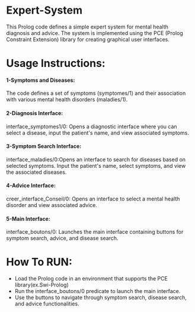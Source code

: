 # Expert-System
This Prolog code defines a simple expert system for mental health diagnosis and advice. The system is implemented using the PCE (Prolog Constraint Extension) library for creating graphical user interfaces.
# Usage Instructions:
#### 1-Symptoms and Diseases:
The code defines a set of symptoms (symptomes/1) and their association with various mental health disorders (maladies/1).

#### 2-Diagnosis Interface:
interface_symptomes1/0: Opens a diagnostic interface where you can select a disease, input the patient's name, and view associated symptoms.

#### 3-Symptom Search Interface:
interface_maladies/0:Opens an interface to search for diseases based on selected symptoms. Input the patient's name, select symptoms, and view the associated diseases.

#### 4-Advice Interface:
creer_interface_Conseil/0: Opens an interface to select a mental health disorder and view associated advice.

#### 5-Main Interface:
interface_boutons/0: Launches the main interface containing buttons for symptom search, advice, and disease search.

# How To RUN:
- Load the Prolog code in an environment that supports the PCE library(ex.Swi-Prolog)
- Run the interface_boutons/0 predicate to launch the main interface.
- Use the buttons to navigate through symptom search, disease search, and advice functionalities.
